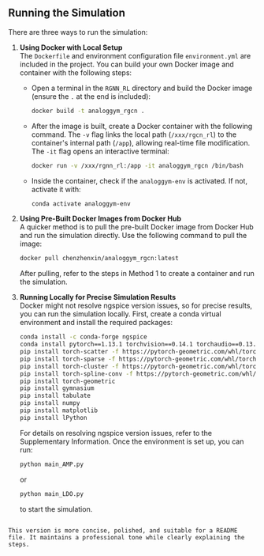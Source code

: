 ## Running the Simulation

There are three ways to run the simulation:

1. **Using Docker with Local Setup**  
   The `Dockerfile` and environment configuration file `environment.yml` are included in the project. You can build your own Docker image and container with the following steps:

   - Open a terminal in the `RGNN_RL` directory and build the Docker image (ensure the `.` at the end is included):
     ```bash
     docker build -t analoggym_rgcn .
     ```

   - After the image is built, create a Docker container with the following command. The `-v` flag links the local path (`/xxx/rgcn_rl`) to the container's internal path (`/app`), allowing real-time file modification. The `-it` flag opens an interactive terminal:
     ```bash
     docker run -v /xxx/rgnn_rl:/app -it analoggym_rgcn /bin/bash
     ```

   - Inside the container, check if the `analoggym-env` is activated. If not, activate it with:
     ```bash
     conda activate analoggym-env
     ```

2. **Using Pre-Built Docker Images from Docker Hub**  
   A quicker method is to pull the pre-built Docker image from Docker Hub and run the simulation directly. Use the following command to pull the image:
   ```bash
   docker pull chenzhenxin/analoggym_rgcn:latest
   ```
   After pulling, refer to the steps in Method 1 to create a container and run the simulation.

3. **Running Locally for Precise Simulation Results**  
   Docker might not resolve ngspice version issues, so for precise results, you can run the simulation locally. First, create a conda virtual environment and install the required packages:
   ```bash
   conda install -c conda-forge ngspice
   conda install pytorch==1.13.1 torchvision==0.14.1 torchaudio==0.13.1 cpuonly -c pytorch
   pip install torch-scatter -f https://pytorch-geometric.com/whl/torch-1.13.1+cpu.html
   pip install torch-sparse -f https://pytorch-geometric.com/whl/torch-1.13.1+cpu.html
   pip install torch-cluster -f https://pytorch-geometric.com/whl/torch-1.13.1+cpu.html
   pip install torch-spline-conv -f https://pytorch-geometric.com/whl/torch-1.13.1+cpu.html
   pip install torch-geometric
   pip install gymnasium
   pip install tabulate
   pip install numpy
   pip install matplotlib
   pip install lPython
   ```

   For details on resolving ngspice version issues, refer to the Supplementary Information. Once the environment is set up, you can run:
   ```bash
   python main_AMP.py
   ```
   or
   ```bash
   python main_LDO.py
   ```
   to start the simulation.
```

This version is more concise, polished, and suitable for a README file. It maintains a professional tone while clearly explaining the steps.

